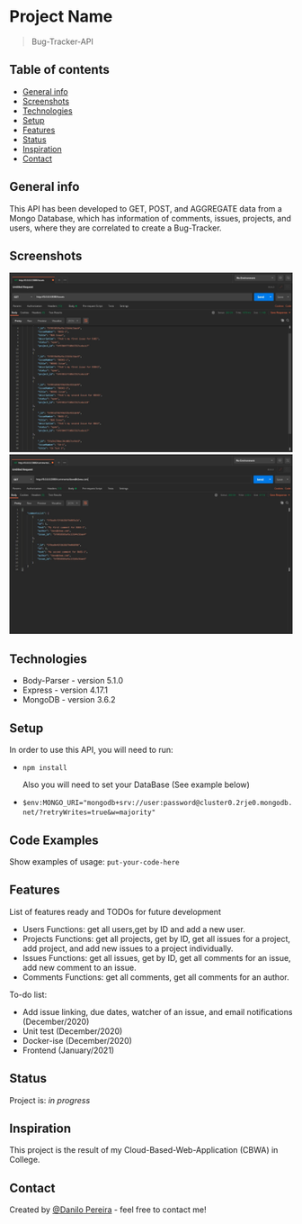 # Project Name

> Bug-Tracker-API

## Table of contents

- [General info](#general-info)
- [Screenshots](#screenshots)
- [Technologies](#technologies)
- [Setup](#setup)
- [Features](#features)
- [Status](#status)
- [Inspiration](#inspiration)
- [Contact](#contact)

## General info

This API has been developed to GET, POST, and AGGREGATE data from a Mongo Database, which has information of comments, issues, projects, and users, where they are correlated to create a Bug-Tracker.

## Screenshots

![Get all issues](./images/issues.jpg)
![Get Comments by Author](./images/commentsByAuthor.jpg)

## Technologies

- Body-Parser - version 5.1.0
- Express - version 4.17.1
- MongoDB - version 3.6.2

## Setup

In order to use this API, you will need to run:

- `npm install`

  Also you will need to set your DataBase (See example below)

- `$env:MONGO_URI="mongodb+srv://user:password@cluster0.2rje0.mongodb.net/?retryWrites=true&w=majority"`

## Code Examples

Show examples of usage:
`put-your-code-here`

## Features

List of features ready and TODOs for future development

- Users Functions: get all users,get by ID and add a new user.
- Projects Functions: get all projects, get by ID, get all issues for a project, add project, and add new issues to a project individually.
- Issues Functions: get all issues, get by ID, get all comments for an issue, add new comment to an issue.
- Comments Functions: get all comments, get all comments for an author.

To-do list:

- Add issue linking, due dates, watcher of an issue, and email notifications (December/2020)
- Unit test (December/2020)
- Docker-ise (December/2020)
- Frontend (January/2021)

## Status

Project is: _in progress_

## Inspiration

This project is the result of my Cloud-Based-Web-Application (CBWA) in College.

## Contact

Created by [@Danilo Pereira](https://github.com/danilo0391) - feel free to contact me!
